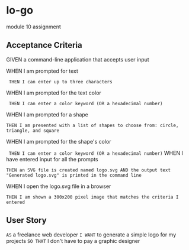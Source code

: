 # lo-go
module 10 assignment

## Acceptance Criteria
GIVEN a command-line application that accepts user input

WHEN I am prompted for text

` THEN I can enter up to three characters`

WHEN I am prompted for the text color

` THEN I can enter a color keyword (OR a hexadecimal number)`


WHEN I am prompted for a shape

` THEN I am presented with a list of shapes to choose from: circle, triangle, and square `

WHEN I am prompted for the shape's color 

` THEN I can enter a color keyword (OR a hexadecimal number)`
WHEN I have entered input for all the prompts

` THEN an SVG file is created named logo.svg
AND the output text "Generated logo.svg" is printed in the command line `

WHEN I open the logo.svg file in a browser

`THEN I am shown a 300x200 pixel image that matches the criteria I entered`

## User Story
`AS` a freelance web developer
`I WANT` to generate a simple logo for my projects
`SO THAT` I don't have to pay a graphic designer
